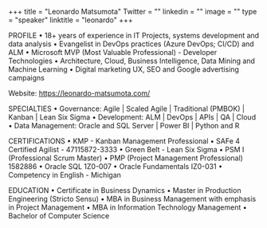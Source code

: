 +++ 
title = "Leonardo Matsumota" 
Twitter = "" 
linkedin = "" 
image = "" 
type = "speaker" 
linktitle = "leonardo" 
+++ 

PROFILE
• 18+ years of experience in IT Projects, systems development and data analysis
• Evangelist in DevOps practices (Azure DevOps; CI/CD) and ALM
• Microsoft MVP (Most Valuable Professional) - Developer Technologies
• Architecture, Cloud, Business Intelligence, Data Mining and Machine Learning
• Digital marketing UX, SEO and Google advertising campaigns

Website: https://leonardo-matsumota.com/

SPECIALTIES
• Governance: Agile | Scaled Agile | Traditional (PMBOK) | Kanban | Lean Six Sigma
• Development: ALM | DevOps | APIs | QA | Cloud
• Data Management: Oracle and SQL Server | Power BI | Python and R

CERTIFICATIONS
• KMP - Kanban Management Professional
• SAFe 4 Certified Agilist - 47115872-3333
• Green Belt - Lean Six Sigma
• PSM I (Professional Scrum Master)
• PMP (Project Management Professional) 1582886
• Oracle SQL 1Z0-007
• Oracle Fundamentals IZ0-031
• Competency in English - Michigan

EDUCATION
• Certificate in Business Dynamics
• Master in Production Engineering (Stricto Sensu)
• MBA in Business Management with emphasis in Project Management
• MBA in Information Technology Management
• Bachelor of Computer Science
